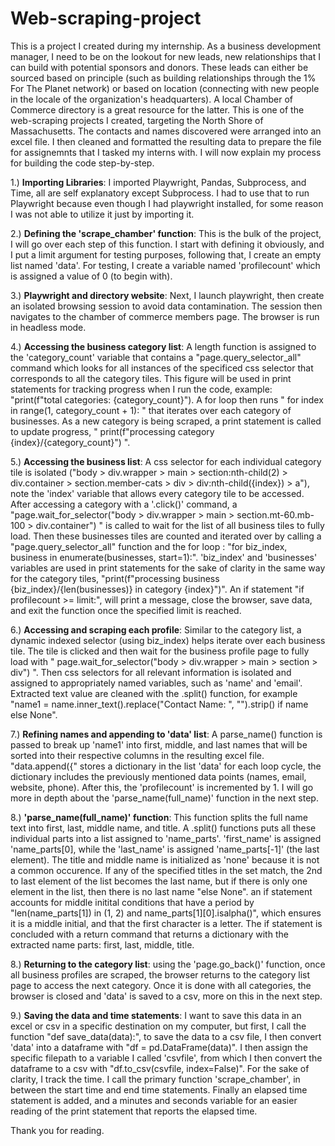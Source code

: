# Web-scraping-project
This is a project I created during my internship. As a business development manager, I need to be on the lookout for new leads, new relationships that I can build with potential sponsors and donors. These leads can either be sourced based on principle (such as building relationships through the 1% For The Planet network) or based on location (connecting with new people in the locale of the organization's headquarters). A local Chamber of Commerce directory is a great resource for the latter. This is one of the web-scraping projects I created, targeting the North Shore of Massachusetts. The contacts and names discovered were arranged into an excel file. I then cleaned and formatted the resulting data to prepare the file for assignemnts that I tasked my interns with. I will now explain my process for building the code step-by-step. 

1.) **Importing Libraries**: I imported Playwright, Pandas, Subprocess, and Time, all are self explanatory except Subprocess. I had to use that to run Playwright because even though I had playwright installed, for some reason I was not able to utilize it just by importing it. 

2.) **Defining the 'scrape_chamber' function**: This is the bulk of the project, I will go over each step of this function. I start with defining it obviously, and I put a limit argument for testing purposes, following that, I create an empty list named 'data'. For testing, I create a variable named 'profilecount' which is assigned a value of 0 (to begin with).

3.) **Playwright and directory website**: Next, I launch playwright, then create an isolated browsing session to avoid data contamination. The session then navigates to the chamber of commerce members page. The browser is run in headless mode. 

4.) **Accessing the business category list**: A length function is assigned to the 'category_count' variable that contains a "page.query_selector_all" command which looks for all instances of the specificed css selector that corresponds to all the category tiles. This figure will be used in print statements for tracking progress when I run the code, example: "print(f"total categories: {category_count}"). A for loop then runs 
" for index in range(1, category_count + 1): " that iterates over each category of businesses. As a new category is being scraped, a print statement is called to update progress, " print(f"processing category {index}/{category_count}") ".

5.) **Accessing the business list**: A css selector for each individual category tile is isolated ("body > div.wrapper > main > section:nth-child(2) > div.container > section.member-cats > div > div:nth-child({index}) > a"), note the 'index' variable that allows every category tile to be accessed. After accessing a category with a '.click()' command, a "page.wait_for_selector("body > div.wrapper > main > section.mt-60.mb-100 > div.container") " is called to wait for the list of all business tiles to fully load. Then these businesses tiles are counted and iterated over by calling a "page.query_selector_all" function and the for loop : "for biz_index, business in enumerate(businesses, start=1):". 'biz_index' and 'businesses' variables are used in print statements for the sake of clarity in the same way for the category tiles, "print(f"processing business {biz_index}/{len(businesses)} in category {index}")". An if statement "if profilecount >= limit:", will print a message, close the browser, save data, and exit the function once the specified limit is reached. 

6.) **Accessing and scraping each profile**: Similar to the category list, a dynamic indexed selector (using biz_index) helps iterate over each business tile. The tile is clicked and then wait for the business profile page to fully load with " page.wait_for_selector("body > div.wrapper > main > section > div") ". Then css selectors for all relevant information is isolated and assigned to appropriately named variables, such as 'name' and 'email'. Extracted text value are cleaned with the .split() function, for example "name1 = name.inner_text().replace("Contact Name: ", "").strip() if name else None".

7.) **Refining names and appending to 'data' list**: A parse_name() function is passed to break up 'name1' into first, middle, and last names that will be sorted into their respective columns in the resulting excel file. "data.append({" stores a dictionary in the list 'data' for each loop cycle, the dictionary includes the previously mentioned data points (names, email, website, phone). After this, the 'profilecount' is incremented by 1. I will go more in depth about the 'parse_name(full_name)' function in the next step. 

8.) **'parse_name(full_name)' function**: This function splits the full name text into first, last, middle name, and title. A .split() functions puts all these individual parts into a list assigned to 'name_parts'. 'first_name' is assigned 'name_parts[0], while the 'last_name' is assigned 'name_parts[-1]' (the last element). The title and middle name is initialized as 'none' because it is not a common occurence. If any of the specified titles in the set match, the 2nd to last element of the list becomes the last name, but if there is only one element in the list, then there is no last name "else None". 
an if statement accounts for middle initital conditions that have a period by "len(name_parts[1]) in (1, 2) and name_parts[1][0].isalpha()", which ensures it is a middle initial, and that the first character is a letter. The if statement is concluded with a return command that returns a dictionary with the extracted name parts: first, last, middle, title. 

8.) **Returning to the category list**: using the 'page.go_back()' function, once all business profiles are scraped, the browser returns to the category list page to access the next category. Once it is done with all categories, the browser is closed and 'data' is saved to a csv, more on this in the next step. 

9.) **Saving the data and time statements**: I want to save this data in an excel or csv in a specific destination on my computer, but first, I call the function "def save_data(data):", to save the data to a csv file, I then convert 'data' into a dataframe with "df = pd.DataFrame(data)". I then assign the specific filepath to a variable I called 'csvfile', from which I then convert the dataframe to a csv with "df.to_csv(csvfile, index=False)". For the sake of clarity, I track the time. I call the primary function 'scrape_chamber', in between the start time and end time statements. Finally an elapsed time statement is added, and a minutes and seconds variable for an easier reading of the print statement that reports the elapsed time.

Thank you for reading. 


